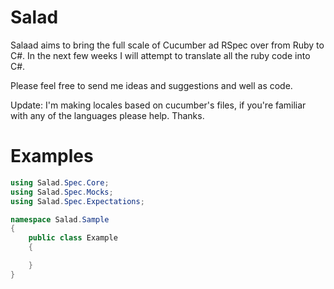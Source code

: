 Salad
=====
Salaad aims to bring the full scale of Cucumber ad RSpec over from Ruby to C#. In the next few weeks I will attempt to translate all the ruby code into C#.

Please feel free to send me ideas and suggestions and well as code.


Update: I'm making locales based on cucumber's files, if you're familiar with any of the languages please help. Thanks.

Examples
========
```csharp
using Salad.Spec.Core;
using Salad.Spec.Mocks;
using Salad.Spec.Expectations;

namespace Salad.Sample
{
    public class Example
    {

    }
}


```